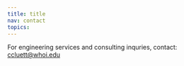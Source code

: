 ```yaml
---
title: title
nav: contact
topics: 
---
```


For engineering services and consulting inquries, contact: ccluett@whoi.edu
